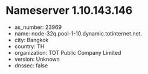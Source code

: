 # Nameserver 1.10.143.146

* as_number: 23969
* name: node-32q.pool-1-10.dynamic.totinternet.net.
* city: Bangkok
* country: TH
* organization: TOT Public Company Limited
* version: Unknown
* dnssec: false
